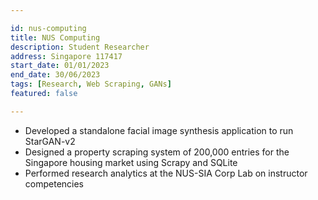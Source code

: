 ```yaml
---

id: nus-computing
title: NUS Computing
description: Student Researcher
address: Singapore 117417
start_date: 01/01/2023
end_date: 30/06/2023
tags: [Research, Web Scraping, GANs]
featured: false

---
```


- Developed a standalone facial image synthesis application to run StarGAN-v2
- Designed a property scraping system of 200,000 entries for the Singapore housing market using Scrapy and SQLite
- Performed research analytics at the NUS-SIA Corp Lab on instructor competencies

